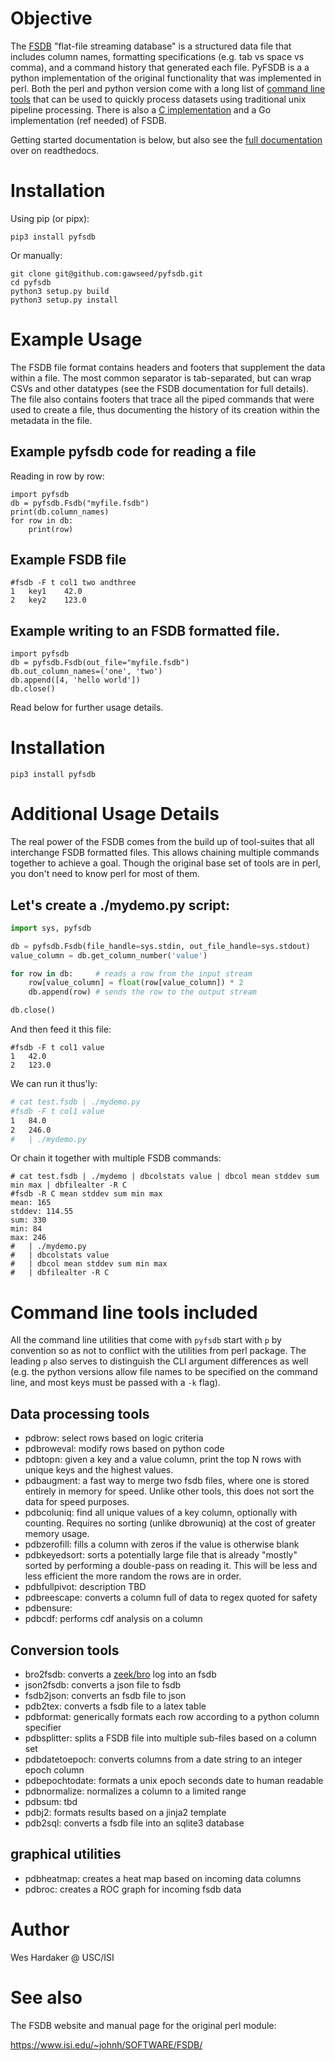 # Objective

The [FSDB] "flat-file streaming database" is a structured data file
that includes column names, formatting specifications (e.g. tab vs
space vs comma), and a command history that generated each file.
PyFSDB is a a python implementation of the original functionality that
was implemented in perl.  Both the perl and python version come with a
long list of [command line tools] that can be used to quickly process
datasets using traditional unix pipeline processing.  There is also a
[C implementation] and a Go implementation (ref needed) of FSDB.

Getting started documentation is below, but also see the [full
documentation] over on readthedocs.

[FSDB]: https://www.isi.edu/~johnh/SOFTWARE/FSDB/
[C implementation]: https://github.com/hardaker/fsdb-clib
[full documentation]: https://fsdb.readthedocs.io/en/latest/
[command line tools]: https://fsdb.readthedocs.io/en/latest/tools/index.html

# Installation

Using pip (or pipx):

```
pip3 install pyfsdb
```

Or manually:

```
git clone git@github.com:gawseed/pyfsdb.git
cd pyfsdb
python3 setup.py build
python3 setup.py install
```

# Example Usage

The FSDB file format contains headers and footers that supplement the
data within a file.  The most common separator is tab-separated, but
can wrap CSVs and other datatypes (see the FSDB documentation for full
details).  The file also contains footers that trace all the piped
commands that were used to create a file, thus documenting the history
of its creation within the metadata in the file.

## Example pyfsdb code for reading a file

Reading in row by row:

```
import pyfsdb
db = pyfsdb.Fsdb("myfile.fsdb")
print(db.column_names)
for row in db:
    print(row)
```

## Example FSDB file

```
#fsdb -F t col1 two andthree
1	key1	42.0
2	key2	123.0
```

## Example writing to an FSDB formatted file.

```
import pyfsdb
db = pyfsdb.Fsdb(out_file="myfile.fsdb")
db.out_column_names=('one', 'two')
db.append([4, 'hello world'])
db.close()
```

Read below for further usage details.

# Installation

```
pip3 install pyfsdb
```

# Additional Usage Details

The real power of the FSDB comes from the build up of tool-suites that
all interchange FSDB formatted files.  This allows chaining multiple
commands together to achieve a goal.  Though the original base set of
tools are in perl, you don't need to know perl for most of them.

## Let's create a ./mydemo.py script:

``` python
import sys, pyfsdb

db = pyfsdb.Fsdb(file_handle=sys.stdin, out_file_handle=sys.stdout)
value_column = db.get_column_number('value')

for row in db:     # reads a row from the input stream
    row[value_column] = float(row[value_column]) * 2
    db.append(row) # sends the row to the output stream

db.close()
```

And then feed it this file:

```
#fsdb -F t col1 value
1	42.0
2	123.0
```

We can run it thus'ly:


``` sh
# cat test.fsdb | ./mydemo.py
#fsdb -F t col1 value
1	84.0
2	246.0
#   | ./mydemo.py
```

Or chain it together with multiple FSDB commands:

```
# cat test.fsdb | ./mydemo | dbcolstats value | dbcol mean stddev sum min max | dbfilealter -R C
#fsdb -R C mean stddev sum min max
mean: 165
stddev: 114.55
sum: 330
min: 84
max: 246
#   | ./mydemo.py
#   | dbcolstats value
#   | dbcol mean stddev sum min max
#   | dbfilealter -R C
```

# Command line tools included

All the command line utilities that come with `pyfsdb` start with `p`
by convention so as not to conflict with the utilities from perl
package.  The leading `p` also serves to distinguish the CLI argument
differences as well (e.g. the python versions allow file names to be
specified on the command line, and most keys must be passed with a
`-k` flag).

## Data processing tools

- pdbrow: select rows based on logic criteria
- pdbroweval: modify rows based on python code
- pdbtopn: given a key and a value column, print the top N rows with
  unique keys and the highest values.
- pdbaugment: a fast way to merge two fsdb files, where one is stored
  entirely in memory for speed.  Unlike other tools, this does not
  sort the data for speed purposes.
- pdbcoluniq: find all unique values of a key column, optionally with
  counting.  Requires no sorting (unlike dbrowuniq) at the cost of
  greater memory usage.
- pdbzerofill: fills a column with zeros if the value is otherwise blank
- pdbkeyedsort: sorts a potentially large file that is already
  "mostly" sorted by performing a double-pass on reading it.  This
  will be less and less efficient the more random the rows are in
  order.
- pdbfullpivot: description TBD
- pdbreescape: converts a column full of data to regex quoted for
  safety
- pdbensure:
- pdbcdf: performs cdf analysis on a column

## Conversion tools
- bro2fsdb: converts a [zeek/bro](zeek.org) log into an fsdb
- json2fsdb: converts a json file to fsdb
- fsdb2json: converts an fsdb file to json
- pdb2tex: converts a fsdb file to a latex table
- pdbformat: generically formats each row according to a python column
  specifier
- pdbsplitter: splits a FSDB file into multiple sub-files based on a
  column set
- pdbdatetoepoch: converts columns from a date string to an integer
  epoch column
- pdbepochtodate: formats a unix epoch seconds date to human readable
- pdbnormalize: normalizes a column to a limited range
- pdbsum: tbd
- pdbj2: formats results based on a jinja2 template
- pdb2sql: converts a fsdb file into an sqlite3 database

## graphical utilities
- pdbheatmap: creates a heat map based on incoming data columns
- pdbroc: creates a ROC graph for incoming fsdb data


# Author

Wes Hardaker @ USC/ISI

# See also

The FSDB website and manual page for the original perl module:

https://www.isi.edu/~johnh/SOFTWARE/FSDB/
